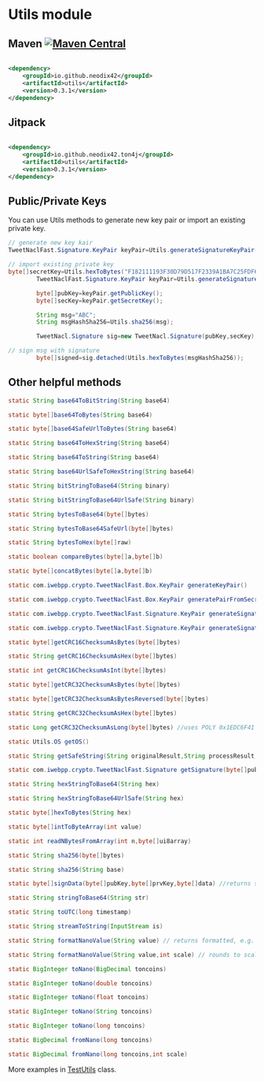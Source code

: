 # Utils module

## Maven [![Maven Central][maven-central-svg]][maven-central]

```xml

<dependency>
    <groupId>io.github.neodix42</groupId>
    <artifactId>utils</artifactId>
    <version>0.3.1</version>
</dependency>
```

## Jitpack

```xml

<dependency>
    <groupId>io.github.neodix42.ton4j</groupId>
    <artifactId>utils</artifactId>
    <version>0.3.1</version>
</dependency>
```

## Public/Private Keys

You can use Utils methods to generate new key pair or import an existing private key.

```java
// generate new key kair
TweetNaclFast.Signature.KeyPair keyPair=Utils.generateSignatureKeyPair();
```

```java
// import existing private key
byte[]secretKey=Utils.hexToBytes("F182111193F30D79D517F2339A1BA7C25FDF6C52142F0F2C1D960A1F1D65E1E4");
        TweetNaclFast.Signature.KeyPair keyPair=Utils.generateSignatureKeyPairFromSeed(secretKey);

        byte[]pubKey=keyPair.getPublicKey();
        byte[]secKey=keyPair.getSecretKey();

        String msg="ABC";
        String msgHashSha256=Utils.sha256(msg);

        TweetNacl.Signature sig=new TweetNacl.Signature(pubKey,secKey);

// sign msg with signature
        byte[]signed=sig.detached(Utils.hexToBytes(msgHashSha256));
```

## Other helpful methods

```java
static String base64ToBitString(String base64)

static byte[]base64ToBytes(String base64)

static byte[]base64SafeUrlToBytes(String base64)

static String base64ToHexString(String base64)

static String base64ToString(String base64)

static String base64UrlSafeToHexString(String base64)

static String bitStringToBase64(String binary)

static String bitStringToBase64UrlSafe(String binary)

static String bytesToBase64(byte[]bytes)

static String bytesToBase64SafeUrl(byte[]bytes)

static String bytesToHex(byte[]raw)

static boolean compareBytes(byte[]a,byte[]b)

static byte[]concatBytes(byte[]a,byte[]b)

static com.iwebpp.crypto.TweetNaclFast.Box.KeyPair generateKeyPair()

static com.iwebpp.crypto.TweetNaclFast.Box.KeyPair generatePairFromSecretKey(byte[]secretKey)

static com.iwebpp.crypto.TweetNaclFast.Signature.KeyPair generateSignatureKeyPair()

static com.iwebpp.crypto.TweetNaclFast.Signature.KeyPair generateSignatureKeyPairFromSeed(byte[]secretKey)

static byte[]getCRC16ChecksumAsBytes(byte[]bytes)

static String getCRC16ChecksumAsHex(byte[]bytes)

static int getCRC16ChecksumAsInt(byte[]bytes)

static byte[]getCRC32ChecksumAsBytes(byte[]bytes)

static byte[]getCRC32ChecksumAsBytesReversed(byte[]bytes)

static String getCRC32ChecksumAsHex(byte[]bytes)

static Long getCRC32ChecksumAsLong(byte[]bytes) //uses POLY 0x1EDC6F41

static Utils.OS getOS()

static String getSafeString(String originalResult,String processResult,String template)

static com.iwebpp.crypto.TweetNaclFast.Signature getSignature(byte[]pubKey,byte[]prvKey)

static String hexStringToBase64(String hex)

static String hexStringToBase64UrlSafe(String hex)

static byte[]hexToBytes(String hex)

static byte[]intToByteArray(int value)

static int readNBytesFromArray(int n,byte[]ui8array)

static String sha256(byte[]bytes)

static String sha256(String base)

static byte[]signData(byte[]pubKey,byte[]prvKey,byte[]data) //returns signature

static String stringToBase64(String str)

static String toUTC(long timestamp)

static String streamToString(InputStream is)

static String formatNanoValue(String value) // returns formatted, e.g. 100,451.515633556 

static String formatNanoValue(String value,int scale) // rounds to scale, e.g. 100,451.52 

static BigInteger toNano(BigDecimal toncoins)

static BigInteger toNano(double toncoins)

static BigInteger toNano(float toncoins)

static BigInteger toNano(String toncoins)

static BigInteger toNano(long toncoins)

static BigDecimal fromNano(long toncoins)

static BigDecimal fromNano(long toncoins,int scale)
```

More examples in [TestUtils](../utils/src/test/java/org/ton/java/utils/TestUtils.java) class.

[maven-central-svg]: https://img.shields.io/maven-central/v/io.github.neodix42/utils

[maven-central]: https://mvnrepository.com/artifact/io.github.neodix42/utils

[ton-svg]: https://img.shields.io/badge/Based%20on-TON-blue

[ton]: https://ton.org